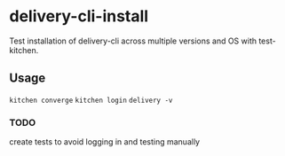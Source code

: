 # delivery-cli-install

Test installation of delivery-cli across multiple versions and OS with test-kitchen.

## Usage

`kitchen converge`
`kitchen login`
`delivery -v`

### TODO
create tests to avoid logging in and testing manually
